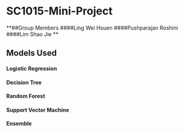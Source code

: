 # SC1015-Mini-Project


**##Group Members
####Ling Wei Hsuen
####Pushparajan Roshini
####Lim Shao Jie
**


## Models Used
#### Logistic Regression

#### Decision Tree
#### Random Forest
#### Support Vector Machine
#### Ensemble

